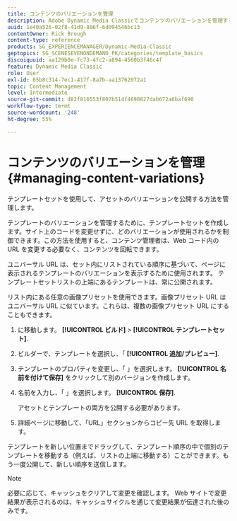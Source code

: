 ```yaml
---
title: コンテンツのバリエーションを管理
description: Adobe Dynamic Media Classicでコンテンツのバリエーションを管理する方法を説明します。
uuid: 1e40a526-02f8-41d9-886f-6d094546bc13
contentOwner: Rick Brough
content-type: reference
products: SG_EXPERIENCEMANAGER/Dynamic-Media-Classic
geptopics: SG_SCENESEVENONDEMAND_PK/categories/template_basics
discoiquuid: aa129b0e-fc73-4fc2-a894-4560b3f46c4f
feature: Dynamic Media Classic
role: User
exl-id: 65b8c314-7ec1-417f-8a7b-aa13762072a1
topic: Content Management
level: Intermediate
source-git-commit: d82f816553f807b514f4690827dab672a6baf690
workflow-type: tm+mt
source-wordcount: '248'
ht-degree: 55%

---
```


# コンテンツのバリエーションを管理{#managing-content-variations}

テンプレートセットを使用して、アセットのバリエーションを公開する方法を管理します。

テンプレートのバリエーションを管理するために、テンプレートセットを作成します。サイト上のコードを変更せずに、どのバリエーションが使用されるかを制御できます。この方法を使用すると、コンテンツ管理者は、Web コード内の URL を変更する必要なく、コンテンツを回転できます。

ユニバーサル URL は、セット内にリストされている順序に基づいて、ページに表示されるテンプレートのバリエーションを表示するために使用されます。 テンプレートセットリストの上端にあるテンプレートは、常に公開されます。

リスト内にある任意の画像プリセットを使用できます。画像プリセット URL はユニバーサル URL に似ています。これらは、複数の画像プリセット URL にすることもできます。

1. に移動します。 **[!UICONTROL ビルド]** > **[!UICONTROL テンプレートセット]**.
1. ビルダーで、テンプレートを選択し、「 **[!UICONTROL 追加/プレビュー]**.
1. テンプレートのプロパティを変更し、「 」を選択します。 **[!UICONTROL 名前を付けて保存]** をクリックして別のバージョンを作成します。
1. 名前を入力し、「 」を選択します。 **[!UICONTROL 保存]**.

   アセットとテンプレートの両方を公開する必要があります。

1. 詳細ページに移動して、「URL」セクションからコピー先 URL を取得します。

テンプレートを新しい位置までドラッグして、テンプレート順序の中で個別のテンプレートを移動する（例えば、リストの上端に移動する）ことができます。もう一度公開して、新しい順序を送信します。

>[!NOTE]
>
>必要に応じて、キャッシュをクリアして変更を確認します。 Web サイトで変更結果が表示されるのは、キャッシュサイクルを通じて変更結果が伝達された後のみです。

